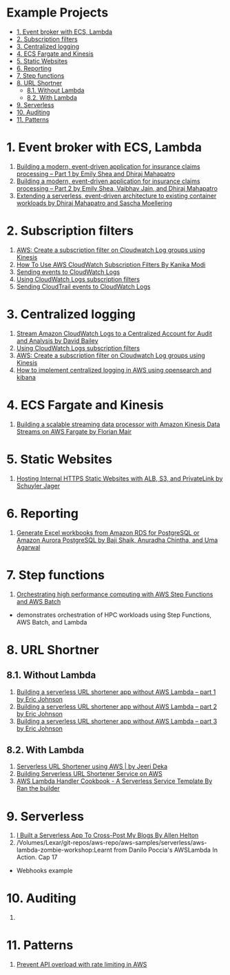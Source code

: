 <H1>Example Projects</H1>

<!-- TOC -->

- [1. Event broker with ECS, Lambda](#1-event-broker-with-ecs-lambda)
- [2. Subscription filters](#2-subscription-filters)
- [3. Centralized logging](#3-centralized-logging)
- [4. ECS Fargate and Kinesis](#4-ecs-fargate-and-kinesis)
- [5. Static Websites](#5-static-websites)
- [6. Reporting](#6-reporting)
- [7. Step functions](#7-step-functions)
- [8. URL Shortner](#8-url-shortner)
  - [8.1. Without Lambda](#81-without-lambda)
  - [8.2. With Lambda](#82-with-lambda)
- [9. Serverless](#9-serverless)
- [10. Auditing](#10-auditing)
- [11. Patterns](#11-patterns)

<!-- /TOC -->

# 1. Event broker with ECS, Lambda

1. [Building a modern, event-driven application for insurance claims processing – Part 1 by Emily Shea and Dhiraj Mahapatro](https://aws.amazon.com/blogs/industries/building-a-modern-event-driven-application-for-insurance-claims-processing-part-1/)
2. [Building a modern, event-driven application for insurance claims processing – Part 2 by Emily Shea, Vaibhav Jain, and Dhiraj Mahapatro](https://aws.amazon.com/blogs/industries/building-a-modern-event-driven-application-for-insurance-claims-processing-part-2/)
3. [Extending a serverless, event-driven architecture to existing container workloads by Dhiraj Mahapatro and Sascha Moellering](https://aws.amazon.com/blogs/compute/extending-a-serverless-event-driven-architecture-to-existing-container-workloads/)


# 2. Subscription filters

1. [AWS: Create a subscription filter on Cloudwatch Log groups using Kinesis](https://awstip.com/aws-create-a-subscription-filter-on-cloudwatch-log-groups-using-kinesis-44b80e365bc9)
2. [How To Use AWS CloudWatch Subscription Filters By Kanika Modi](https://aws.plainenglish.io/how-to-use-aws-cloudwatch-subscription-filters-2f33f3e450c9)
3. [Sending events to CloudWatch Logs](https://docs.aws.amazon.com/awscloudtrail/latest/userguide/send-cloudtrail-events-to-cloudwatch-logs.html)
4. [Using CloudWatch Logs subscription filters](https://docs.aws.amazon.com/AmazonCloudWatch/latest/logs/SubscriptionFilters.html#LambdaFunctionExample)
5. [Sending CloudTrail events to CloudWatch Logs](https://docs.aws.amazon.com/awscloudtrail/latest/userguide/send-cloudtrail-events-to-cloudwatch-logs.html)

# 3. Centralized logging

1. [Stream Amazon CloudWatch Logs to a Centralized Account for Audit and Analysis by David Bailey](https://aws.amazon.com/blogs/architecture/stream-amazon-cloudwatch-logs-to-a-centralized-account-for-audit-and-analysis/)
2. [Using CloudWatch Logs subscription filters](https://docs.aws.amazon.com/AmazonCloudWatch/latest/logs/SubscriptionFilters.html#LambdaFunctionExample)
3. [AWS: Create a subscription filter on Cloudwatch Log groups using Kinesis](https://awstip.com/aws-create-a-subscription-filter-on-cloudwatch-log-groups-using-kinesis-44b80e365bc9)
4. [How to implement centralized logging in AWS using opensearch and kibana](https://aws.amazon.com/solutions/implementations/centralized-logging/)

# 4. ECS Fargate and Kinesis

1. [Building a scalable streaming data processor with Amazon Kinesis Data Streams on AWS Fargate by Florian Mair](https://github.com/aws-samples/amazon-kinesis-data-processor-aws-fargate)

# 5. Static Websites

1. [Hosting Internal HTTPS Static Websites with ALB, S3, and PrivateLink by Schuyler Jager](https://aws.amazon.com/blogs/networking-and-content-delivery/hosting-internal-https-static-websites-with-alb-s3-and-privatelink/)

# 6. Reporting

1. [Generate Excel workbooks from Amazon RDS for PostgreSQL or Amazon Aurora PostgreSQL by Baji Shaik, Anuradha Chintha, and Uma Agarwal](https://aws.amazon.com/blogs/database/generate-excel-workbooks-from-amazon-rds-for-postgresql-or-amazon-aurora-postgresql/)

# 7. Step functions

1. [Orchestrating high performance computing with AWS Step Functions and AWS Batch](https://aws.amazon.com/blogs/compute/orchestrating-high-performance-computing-with-aws-step-functions-and-aws-batch/)
- demonstrates orchestration of HPC workloads using Step Functions, AWS Batch, and Lambda

# 8. URL Shortner

## 8.1. Without Lambda

1. [Building a serverless URL shortener app without AWS Lambda – part 1 by Eric Johnson](https://aws.amazon.com/blogs/compute/building-a-serverless-url-shortener-app-without-lambda-part-1/)
2. [Building a serverless URL shortener app without AWS Lambda – part 2 by Eric Johnson](https://aws.amazon.com/blogs/compute/building-a-serverless-url-shortener-app-without-lambda-part-2/)
3. [Building a serverless URL shortener app without AWS Lambda – part 3 by Eric Johnson](https://aws.amazon.com/blogs/compute/building-a-serverless-url-shortener-app-without-lambda-part-3/)

## 8.2. With Lambda

1. [Serverless URL Shortener using AWS | by Jeeri Deka](https://medium.com/@jeeri95/serverless-url-shortener-using-aws-97f1929c475e)
2. [Building Serverless URL Shortener Service on AWS](https://dev.to/aws-builders/building-serverless-url-shortener-service-on-aws-1895)
3. [AWS Lambda Handler Cookbook - A Serverless Service Template By Ran the builder](https://ran-isenberg.github.io/aws-lambda-handler-cookbook/)

# 9. Serverless

1. [I Built a Serverless App To Cross-Post My Blogs By Allen Helton](https://betterprogramming.pub/i-built-a-serverless-app-to-cross-post-my-blogs-aa4c6979ff9b)
2. /Volumes/Lexar/git-repos/aws-repo/aws-samples/serverless/aws-lambda-zombie-workshop:Learnt from Danilo Poccia's AWSLambda In Action. Cap 17
- Webhooks example

# 10. Auditing

1.

# 11. Patterns

1. [Prevent API overload with rate limiting in AWS](https://dev.to/aws-builders/prevent-api-overload-with-rate-limiting-in-aws-1dgb)